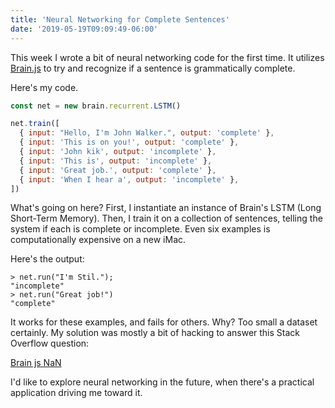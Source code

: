 ```yaml
---
title: 'Neural Networking for Complete Sentences'
date: '2019-05-19T09:09:49-06:00'
---
```


This week I wrote a bit of neural networking code for the first time. It
utilizes [Brain.js](https://github.com/BrainJS/brain.js) to try and recognize
if a sentence is grammatically complete.

Here's my code.

```javascript
const net = new brain.recurrent.LSTM()

net.train([
  { input: "Hello, I'm John Walker.", output: 'complete' },
  { input: 'This is on you!', output: 'complete' },
  { input: 'John kik', output: 'incomplete' },
  { input: 'This is', output: 'incomplete' },
  { input: 'Great job.', output: 'complete' },
  { input: 'When I hear a', output: 'incomplete' },
])
```

What's going on here? First, I instantiate an instance of Brain's LSTM (Long
Short-Term Memory). Then, I train it on a collection of sentences, telling the
system if each is complete or incomplete. Even six examples is computationally
expensive on a new iMac.

Here's the output:

```
> net.run("I'm Stil.");
"incomplete"
> net.run("Great job!")
"complete"
```

It works for these examples, and fails for others. Why? Too small a dataset
certainly. My solution was mostly a bit of hacking to answer this Stack Overflow
question:

[Brain js NaN](https://stackoverflow.com/questions/56191600/brain-js-nan-when-predicting-is-a-combination-of-words-is-a-complete-sentence/56193689#56193689)

I'd like to explore neural networking in the future, when there's a practical
application driving me toward it.
